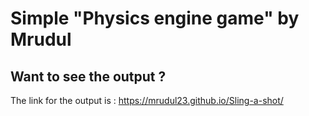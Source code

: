 # Simple "Physics engine game" by Mrudul
## Want to see the output ?
The link for the output is : https://mrudul23.github.io/Sling-a-shot/
